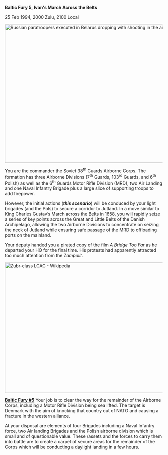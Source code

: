 **Baltic Fury 5, Ivan's March Across the Belts**

25 Feb 1994, 2000 Zulu, 2100 Local

<img src="/assets\images\aar\bf\bf5\image1.jpeg" style="width:6.5in;height:4.60833in" alt="Russian paratroopers executed in Belarus dropping with shooting in the air" />

You are the commander the Soviet 38<sup>th</sup> Guards Airborne Corps.
The formation has three Airborne Divisions (7<sup>th</sup> Guards,
103<sup>rd</sup> Guards, and 6<sup>th</sup> Polish) as well as the
6<sup>th</sup> Guards Motor Rifle Division (MRD), two Air Landing and
one Naval Infantry Brigade plus a large slice of supporting troops to
add firepower. 

However, the initial actions (***this scenario***) will be conduced by
your light brigades (and the Pols) to secure a corridor to Jutland. In a
move similar to King Charles Gustav’s March across the Belts in 1658,
you will rapidly seize a series of key points across the Great and
Little Belts of the Danish Archipelago, allowing the two Airborne
Divisions to concentrate on seizing the neck of Jutland while ensuring
safe passage of the MRD to offloading ports on the mainland.

Your deputy handed you a pirated copy of the film *A Bridge Too Far* as
he departed your HQ for the final time. His protests had apparently
attracted too much attention from the Z*ampolit.*

<img src="/assets\images\aar\bf\bf5\image2.jpeg" style="width:6.5in;height:4.33333in" alt="Zubr-class LCAC - Wikipedia" />

**<u>Baltic Fury \#5</u>** Your job is to clear the way for the
remainder of the Airborne Corps, including a Motor Rifle Division being
sea lifted. The target is Denmark with the aim of knocking that country
out of NATO and causing a fracture in the western alliance.

At your disposal are elements of four Brigades including a Naval
Infantry force, two Air landing Brigades and the Polish airborne
division which is small and of questionable value. These /assets and the
forces to carry them into battle are to create a carpet of secure areas
for the remainder of the Corps which will be conducting a daylight
landing in a few hours.
